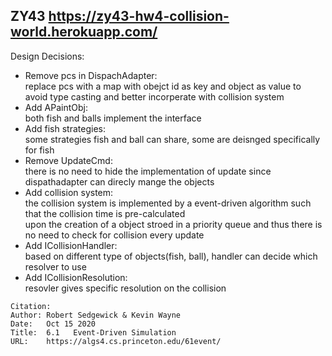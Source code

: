 ## ZY43  https://zy43-hw4-collision-world.herokuapp.com/
Design Decisions:  
* Remove pcs in DispachAdapter:  
replace pcs with a map with obejct id as key and object as value to avoid type casting and better incorperate with collision system  
* Add APaintObj:  
both fish and balls implement the interface  
* Add fish strategies:  
some strategies fish and ball can share, some are deisnged specifically for fish  
* Remove UpdateCmd:  
there is no need to hide the implementation of update since dispathadapter can direcly mange the objects  
* Add collision system:  
the collision system is implemented by a event-driven algorithm such that the collision time is pre-calculated  
upon the creation of a object stroed in a priority queue and thus there is no need to check for collision every update  
* Add ICollisionHandler:  
based on different type of objects(fish, ball), handler can decide which resolver to use  
* Add ICollisionResolution:  
resovler gives specific resolution on the collision  
```
Citation:
Author: Robert Sedgewick & Kevin Wayne
Date:   Oct 15 2020
Title:  6.1   Event-Driven Simulation
URL:    https://algs4.cs.princeton.edu/61event/
```

